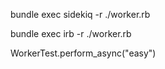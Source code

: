

bundle exec sidekiq -r ./worker.rb

bundle exec irb -r ./worker.rb


WorkerTest.perform_async("easy")